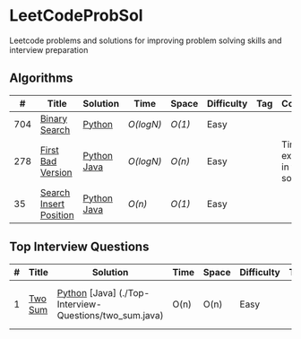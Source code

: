 # LeetCodeProbSol
Leetcode problems and solutions for improving problem solving skills and interview preparation

## Algorithms

|  #  | Title           |  Solution       |  Time           | Space           | Difficulty    | Tag          | Comment | 
|-----|---------------- | --------------- | --------------- | --------------- | ------------- |--------------|-----|
704 | [Binary Search](https://leetcode.com/problems/binary-search/) | [Python](./Algorithms/Binary_Search.py) | _O(logN)_ | _O(1)_      | Easy         ||
278 | [First Bad Version](https://leetcode.com/problems/first-bad-version/) | [Python](./Algorithms/First_Bad_Version.py) [Java](./Algorithms/First_bad_version.java) | _O(logN)_ | _O(n)_      | Easy         ||Time limit exceeds in few solution 
35 | [Search Insert Position](https://leetcode.com/problems/search-insert-position/) | [Python](./Algorithms/Search_Insert_Position.py) [Java](./Algorithms/Search_Insert_Position.py) | _O(n)_ | _O(1)_      | Easy         ||


## Top Interview Questions

|  #  | Title           |  Solution       | Time     |  Space    | Difficulty    | Tag          | Comment |
|-----|---------------- | --------------- | ---------|   --------| --------------| -------------| --------|
| 1 | [Two Sum](https://leetcode.com/problems/two-sum/) | [Python](./Top-Interview-Questions/two_sum.py) [Java] (./Top-Interview-Questions/two_sum.java) | O(n) | O(n) |Easy | | Brute force, Hash table







[comment]: <> (This is a comment, it will not be included)
[//]: <> (This is also a comment.)
[//]: # ( #   |        |                   |                     |                       |              |              |            )
